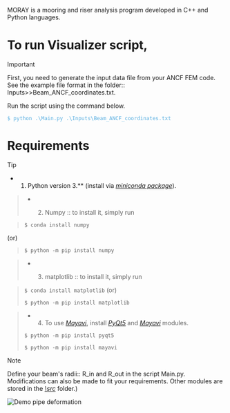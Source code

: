 MORAY is a mooring and riser analysis program developed in C++ and Python languages.

# To run Visualizer script, 
>[!IMPORTANT]
><p>First, you need to generate the input data file from your ANCF FEM code.<br>
>See the example file format in the folder:: Inputs>>Beam_ANCF_coordinates.txt.</p>

<p>Run the script using the command below.</p>
<span style="color:#59afe1"><code>$ python .\Main.py .\Inputs\Beam_ANCF_coordinates.txt</code></span> 

 # Requirements
 >[!TIP]
 > - 1. Python version 3.** (install via *[miniconda package](https://docs.anaconda.com/miniconda/)*).
 
 > - 2. <p>Numpy :: to install it, simply run</p>
 
 ><p><code>$ conda install numpy</code>
 (or)</p>
 ><p><code>$ python -m pip install numpy</code></p>

 > - 3. <p>matplotlib :: to install it, simply run</p>

 ><p><code>$ conda install matplotlib</code> (or)</p> 
 ><p><code>$ python -m pip install matplotlib</code></p>
 
 > - 4. To use *[Mayavi](https://mayavi.readthedocs.io/en/latest/)*, install *[PyQt5](https://pypi.org/project/PyQt5/)* and *[Mayavi](https://mayavi.readthedocs.io/en/latest/)* modules.</p>
><p><code>$ python -m pip install pyqt5</code></p>
><p><code>$ python -m pip install mayavi</code></p>

 >[!NOTE]
 >Define your beam's radii:: R_in and R_out in the script Main.py.
 >Modifications can also be made to fit your requirements. Other modules are stored in the *[\src](https://github.com/AlexThant/MORAY/blob/Visualizer/Visualizer/src)* folder.)


![Demo pipe deformation](https://github.com/AlexThant/MORAY/blob/Visualizer/Visualizer/Drill_pipe_demo_display.png)
